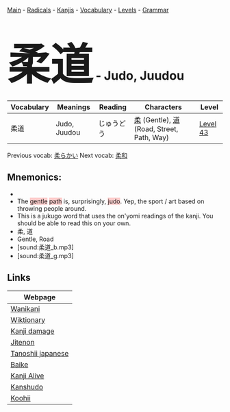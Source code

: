 <style> bigfont {font-size: 100px}</style>
[Main](../README.md) -
[Radicals](../radicals.md) -
[Kanjis](../kanjis.md) -
[Vocabulary](../vocabulary.md) -
[Levels](../levels.md) -
[Grammar](../grammar.md)
# <bigfont> 柔道</bigfont> - Judo, Juudou 

| Vocabulary | Meanings | Reading | Characters | Level |
| --- | --- | --- | --- | --- |
| 柔道 | Judo, Juudou | じゅうどう |  [柔](../kanjis/柔.md) (Gentle), [道](../kanjis/道.md) (Road, Street, Path, Way) | [Level 43](../levels/wk_level43.md) |

Previous vocab: [柔らかい](柔らかい.md) Next vocab: [柔和](柔和.md) 

## Mnemonics:

* 
* The <span style="background-color:#ffcccb"> gentle</span> <span style="background-color:#ffcccb"> path</span> is, surprisingly, <span style="background-color:#ffcccb"> judo</span>. Yep, the sport / art based on throwing people around.
* This is a jukugo word that uses the on'yomi readings of the kanji. You should be able to read this on your own.
* 柔, 道
* Gentle, Road
* [sound:柔道_b.mp3]
* [sound:柔道_g.mp3]


## Links 

| Webpage |
| --- |
| [Wanikani          ](https://www.wanikani.com/kanji/柔道) |
| [Wiktionary        ](https://en.wiktionary.org/wiki/柔道) |
| [Kanji damage      ](http://www.kanjidamage.com/kanji/search?utf8=✓&q=柔道) |
| [Jitenon           ](https://jitenon.com/kanji/柔道) |
| [Tanoshii japanese ](https://www.tanoshiijapanese.com/dictionary/kanji.cfm?k=柔道) |
| [Baike             ](https://baike.baidu.com/item/柔道) |
| [Kanji Alive       ](https://app.kanjialive.com/柔道) |
| [Kanshudo          ](https://www.kanshudo.com/searchmn?q=柔道) |
| [Koohii            ](https://kanji.koohii.com/study/kanji/柔道) |
